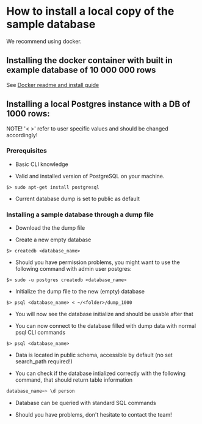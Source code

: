 # How to install a local copy of the sample database

We recommend using docker.

## Installing the docker container with built in example database of 10 000 000 rows

See [Docker readme and install guide](https://github.com/Quer-io/Quer.io/blob/master/docker-environment/README.md)

## Installing a local Postgres instance with a DB of 1000 rows:

NOTE! '< >' refer to user specific values and should be changed accordingly!

### Prerequisites
- Basic CLI knowledge

- Valid and installed version of PostgreSQL on your machine.

```
$> sudo apt-get install postgresql
```

- Current database dump is set to public as default

### Installing a sample database through a dump file
- Download the the dump file

- Create a new empty database

```
$> createdb <database_name>
```

- Should you have permission problems, you might want to use the following command with admin user postgres:

```
$> sudo -u postgres createdb <database_name>
```

- Initialize the dump file to the new (empty) database

```
$> psql <database_name> < ~/<folder>/dump_1000
```

- You will now see the database initialize and should be usable after that

- You can now connect to the database filled with dump data with normal psql CLI commands

```
$> psql <database_name>
```
 - Data is located in public schema, accessible by default (no set search_path required!)

 - You can check if the database intialized correctly with the following command, that should return table information

```sql
database_name=> \d person
```

- Database can be queried with standard SQL commands

- Should you have problems, don't hesitate to contact the team!

